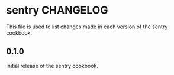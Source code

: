 sentry CHANGELOG
================

This file is used to list changes made in each version of the sentry cookbook.

0.1.0
-----
Initial release of the sentry cookbook.